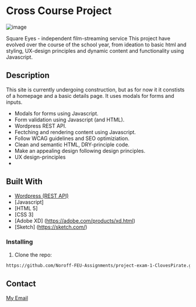 # Cross Course Project

![image](https://splendid-semifreddo-664fac.netlify.app/media/square-eyes.webp)

Square Eyes - independent film-streaming service
This project have evolved over the course of the school year, from ideation to basic html and styling, UX-design principles and dynamic content and functionality using Javascript.

## Description

This site is currently undergoing construction, but as for now it it constists of a homepage and a basic details page. It uses modals for forms and inputs. 

- Modals for forms using Javascript.
- Form validation using Javascript (and HTML).
- Wordpress REST API.
- Fectching and rendering content using Javascript.
- Follow WCAG guidelines and SEO optimiziation.
- Clean and semantic HTML, DRY-principle code.
- Make an appealing design following design principles.
- UX design-principles
- 
## Built With

- [Wordpress (REST API)](https://wordpress.org/)
- [Javascript]
- [HTML 5]
- [CSS 3]
- [Adobe XD] (https://adobe.com/products/xd.html)
- [Sketch] (https://sketch.com/)

### Installing
1. Clone the repo:

```bash
https://github.com/Noroff-FEU-Assignments/project-exam-1-ClovesPirate.git
```

## Contact

[My Email](truls.haakenstad@outlook.com)
